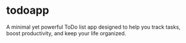 # todoapp
A minimal yet powerful ToDo list app designed to help you track tasks, boost productivity, and keep your life organized.
